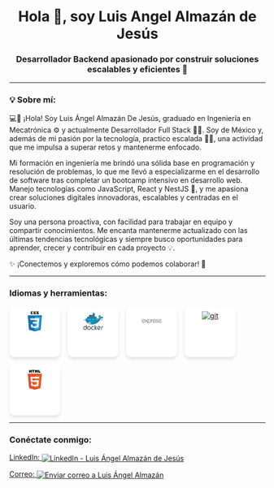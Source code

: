 <h1 align="center">Hola 👋, soy Luis Angel Almazán de Jesús</h1>
<h3 align="center">Desarrollador Backend apasionado por construir soluciones escalables y eficientes 🚀</h3>

---

<h3>💡 Sobre mí:</h3>
<p>
💻👋 ¡Hola! Soy Luis Ángel Almazán De Jesús, graduado en Ingeniería en Mecatrónica ⚙️ y actualmente Desarrollador Full Stack 👨‍💻. Soy de México y, además de mi pasión por la tecnología, practico escalada 🧗‍♂️, una actividad que me impulsa a superar retos y mantenerme enfocado.

Mi formación en ingeniería me brindó una sólida base en programación y resolución de problemas, lo que me llevó a especializarme en el desarrollo de software tras completar un bootcamp intensivo en desarrollo web. Manejo tecnologías como JavaScript, React y NestJS 🚀, y me apasiona crear soluciones digitales innovadoras, escalables y centradas en el usuario.

Soy una persona proactiva, con facilidad para trabajar en equipo y compartir conocimientos. Me encanta mantenerme actualizado con las últimas tendencias tecnológicas y siempre busco oportunidades para aprender, crecer y contribuir en cada proyecto 💡.

✨ ¡Conectemos y exploremos cómo podemos colaborar! 🤝
</p>

---

<h3 align="left">Idiomas y herramientas:</h3>
<div style="display: flex; flex-wrap: wrap; gap: 15px;">
  <div style="background-color: white; border-radius: 10px; box-shadow: 0px 4px 6px rgba(0, 0, 0, 0.1); padding: 10px; text-align: center; width: 80px; height: 80px;">
    <a href="https://www.w3schools.com/css/" target="_blank" rel="noreferrer">
      <img src="https://raw.githubusercontent.com/devicons/devicon/master/icons/css3/css3-original-wordmark.svg" alt="css3" width="40" height="40" />
    </a>
  </div>
  <div style="background-color: white; border-radius: 10px; box-shadow: 0px 4px 6px rgba(0, 0, 0, 0.1); padding: 10px; text-align: center; width: 80px; height: 80px;">
    <a href="https://www.docker.com/" target="_blank" rel="noreferrer">
      <img src="https://raw.githubusercontent.com/devicons/devicon/master/icons/docker/docker-original-wordmark.svg" alt="docker" width="40" height="40" />
    </a>
  </div>
  <div style="background-color: white; border-radius: 10px; box-shadow: 0px 4px 6px rgba(0, 0, 0, 0.1); padding: 10px; text-align: center; width: 80px; height: 80px;">
    <a href="https://expressjs.com" target="_blank" rel="noreferrer">
      <img src="https://raw.githubusercontent.com/devicons/devicon/master/icons/express/express-original-wordmark.svg" alt="express" width="40" height="40" />
    </a>
  </div>
  <div style="background-color: white; border-radius: 10px; box-shadow: 0px 4px 6px rgba(0, 0, 0, 0.1); padding: 10px; text-align: center; width: 80px; height: 80px;">
    <a href="https://git-scm.com/" target="_blank" rel="noreferrer">
      <img src="https://www.vectorlogo.zone/logos/git-scm/git-scm-icon.svg" alt="git" width="40" height="40" />
    </a>
  </div>
  <div style="background-color: white; border-radius: 10px; box-shadow: 0px 4px 6px rgba(0, 0, 0, 0.1); padding: 10px; text-align: center; width: 80px; height: 80px;">
    <a href="https://www.w3.org/html/" target="_blank" rel="noreferrer">
      <img src="https://raw.githubusercontent.com/devicons/devicon/master/icons/html5/html5-original-wordmark.svg" alt="html5" width="40" height="40" />
    </a>
  </div>
  <!-- Continúa con las demás tecnologías de la misma manera -->
</div>




---

<h3 align="left">Conéctate conmigo:</h3>
<p align="left">
  <a href="https://linkedin.com/in/luis-angel-almazán-de-jesús-1404181a9" target="_blank">
    <span>LinkedIn:</span>
    <img align="center" src="https://raw.githubusercontent.com/rahuldkjain/github-profile-readme-generator/master/src/images/icons/Social/linked-in-alt.svg" 
         alt="LinkedIn - Luis Ángel Almazán de Jesús" height="30" width="40" />
  </a>
</p>

<p align="left">
  <a href="mailto:almazanluis23@gmail.com" target="_blank">
    <span>Correo:</span>
    <img align="center" src="https://www.svgrepo.com/show/349378/gmail.svg" 
         alt="Enviar correo a Luis Ángel Almazán" height="30" width="40" />
  </a>
</p>

</p>
